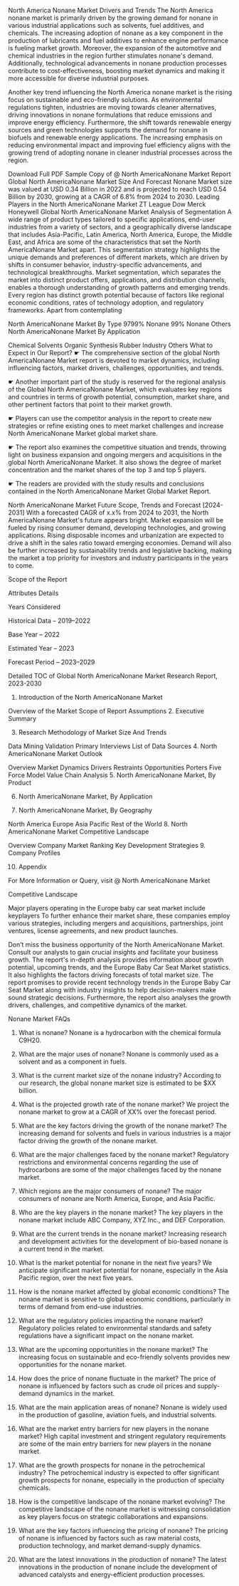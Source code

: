 North America Nonane Market Drivers and Trends
The North America nonane market is primarily driven by the growing demand for nonane in various industrial applications such as solvents, fuel additives, and chemicals. The increasing adoption of nonane as a key component in the production of lubricants and fuel additives to enhance engine performance is fueling market growth. Moreover, the expansion of the automotive and chemical industries in the region further stimulates nonane's demand. Additionally, technological advancements in nonane production processes contribute to cost-effectiveness, boosting market dynamics and making it more accessible for diverse industrial purposes.

Another key trend influencing the North America nonane market is the rising focus on sustainable and eco-friendly solutions. As environmental regulations tighten, industries are moving towards cleaner alternatives, driving innovations in nonane formulations that reduce emissions and improve energy efficiency. Furthermore, the shift towards renewable energy sources and green technologies supports the demand for nonane in biofuels and renewable energy applications. The increasing emphasis on reducing environmental impact and improving fuel efficiency aligns with the growing trend of adopting nonane in cleaner industrial processes across the region.

Download Full PDF Sample Copy of @ North AmericaNonane Market Report  
Global North AmericaNonane Market Size And Forecast
Nonane Market size was valued at USD 0.34 Billion in 2022 and is projected to reach USD 0.54 Billion by 2030, growing at a CAGR of 6.8% from 2024 to 2030.
Leading Players in the North AmericaNonane Market
ZT League
Dow
Merck
Honeywell
Global North AmericaNonane Market Analysis of Segmentation
A wide range of product types tailored to specific applications, end-user industries from a variety of sectors, and a geographically diverse landscape that includes Asia-Pacific, Latin America, North America, Europe, the Middle East, and Africa are some of the characteristics that set the North AmericaNonane Market apart. This segmentation strategy highlights the unique demands and preferences of different markets, which are driven by shifts in consumer behavior, industry-specific advancements, and technological breakthroughs. Market segmentation, which separates the market into distinct product offers, applications, and distribution channels, enables a thorough understanding of growth patterns and emerging trends. Every region has distinct growth potential because of factors like regional economic conditions, rates of technology adoption, and regulatory frameworks. Apart from contemplating

North AmericaNonane Market By Type
9799% Nonane
99% Nonane
Others
North AmericaNonane Market By Application

Chemical Solvents
Organic Synthesis
Rubber Industry
Others
What to Expect in Our Report?
☛ The comprehensive section of the global North AmericaNonane Market report is devoted to market dynamics, including influencing factors, market drivers, challenges, opportunities, and trends.

☛ Another important part of the study is reserved for the regional analysis of the Global North AmericaNonane Market, which evaluates key regions and countries in terms of growth potential, consumption, market share, and other pertinent factors that point to their market growth.

☛ Players can use the competitor analysis in the report to create new strategies or refine existing ones to meet market challenges and increase North AmericaNonane Market global market share.

☛ The report also examines the competitive situation and trends, throwing light on business expansion and ongoing mergers and acquisitions in the global North AmericaNonane Market. It also shows the degree of market concentration and the market shares of the top 3 and top 5 players.

☛ The readers are provided with the study results and conclusions contained in the North AmericaNonane Market Global Market Report.

North AmericaNonane Market Future Scope, Trends and Forecast [2024-2031]
With a forecasted CAGR of x.x% from 2024 to 2031, the North AmericaNonane Market's future appears bright. Market expansion will be fueled by rising consumer demand, developing technologies, and growing applications. Rising disposable incomes and urbanization are expected to drive a shift in the sales ratio toward emerging economies. Demand will also be further increased by sustainability trends and legislative backing, making the market a top priority for investors and industry participants in the years to come.

Scope of the Report

Attributes Details

Years Considered

Historical Data – 2019–2022

Base Year – 2022

Estimated Year – 2023

Forecast Period – 2023–2029

Detailed TOC of Global North AmericaNonane Market Research Report, 2023-2030
1. Introduction of the North AmericaNonane Market

Overview of the Market
Scope of Report
Assumptions
2. Executive Summary

3. Research Methodology of Market Size And Trends

Data Mining
Validation
Primary Interviews
List of Data Sources
4. North AmericaNonane Market Outlook

Overview
Market Dynamics
Drivers
Restraints
Opportunities
Porters Five Force Model
Value Chain Analysis
5. North AmericaNonane Market, By Product

6. North AmericaNonane Market, By Application

7. North AmericaNonane Market, By Geography

North America
Europe
Asia Pacific
Rest of the World
8. North AmericaNonane Market Competitive Landscape

Overview
Company Market Ranking
Key Development Strategies
9. Company Profiles

10. Appendix

For More Information or Query, visit @ North AmericaNonane Market

Competitive Landscape

Major players operating in the Europe baby car seat market include keyplayers To further enhance their market share, these companies employ various strategies, including mergers and acquisitions, partnerships, joint ventures, license agreements, and new product launches.

Don’t miss the business opportunity of the North AmericaNonane Market. Consult our analysts to gain crucial insights and facilitate your business growth.
The report's in-depth analysis provides information about growth potential, upcoming trends, and the Europe Baby Car Seat Market statistics. It also highlights the factors driving forecasts of total market size. The report promises to provide recent technology trends in the Europe Baby Car Seat Market along with industry insights to help decision-makers make sound strategic decisions. Furthermore, the report also analyses the growth drivers, challenges, and competitive dynamics of the market.

Nonane Market FAQs
1. What is nonane?
Nonane is a hydrocarbon with the chemical formula C9H20.

2. What are the major uses of nonane?
Nonane is commonly used as a solvent and as a component in fuels.

3. What is the current market size of the nonane industry?
According to our research, the global nonane market size is estimated to be $XX billion.

4. What is the projected growth rate of the nonane market?
We project the nonane market to grow at a CAGR of XX% over the forecast period.

5. What are the key factors driving the growth of the nonane market?
The increasing demand for solvents and fuels in various industries is a major factor driving the growth of the nonane market.

6. What are the major challenges faced by the nonane market?
Regulatory restrictions and environmental concerns regarding the use of hydrocarbons are some of the major challenges faced by the nonane market.

7. Which regions are the major consumers of nonane?
The major consumers of nonane are North America, Europe, and Asia Pacific.

8. Who are the key players in the nonane market?
The key players in the nonane market include ABC Company, XYZ Inc., and DEF Corporation.

9. What are the current trends in the nonane market?
Increasing research and development activities for the development of bio-based nonane is a current trend in the market.

10. What is the market potential for nonane in the next five years?
We anticipate significant market potential for nonane, especially in the Asia Pacific region, over the next five years.

11. How is the nonane market affected by global economic conditions?
The nonane market is sensitive to global economic conditions, particularly in terms of demand from end-use industries.

12. What are the regulatory policies impacting the nonane market?
Regulatory policies related to environmental standards and safety regulations have a significant impact on the nonane market.

13. What are the upcoming opportunities in the nonane market?
The increasing focus on sustainable and eco-friendly solvents provides new opportunities for the nonane market.

14. How does the price of nonane fluctuate in the market?
The price of nonane is influenced by factors such as crude oil prices and supply-demand dynamics in the market.

15. What are the main application areas of nonane?
Nonane is widely used in the production of gasoline, aviation fuels, and industrial solvents.

16. What are the market entry barriers for new players in the nonane market?
High capital investment and stringent regulatory requirements are some of the main entry barriers for new players in the nonane market.

17. What are the growth prospects for nonane in the petrochemical industry?
The petrochemical industry is expected to offer significant growth prospects for nonane, especially in the production of specialty chemicals.

18. How is the competitive landscape of the nonane market evolving?
The competitive landscape of the nonane market is witnessing consolidation as key players focus on strategic collaborations and expansions.

19. What are the key factors influencing the pricing of nonane?
The pricing of nonane is influenced by factors such as raw material costs, production technology, and market demand-supply dynamics.

20. What are the latest innovations in the production of nonane?
The latest innovations in the production of nonane include the development of advanced catalysts and energy-efficient production processes.
